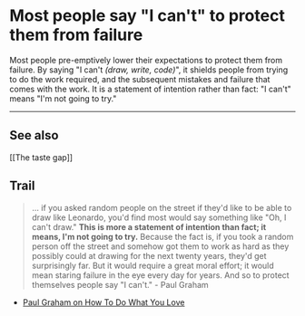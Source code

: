 # Most people say "I can't" to protect them from failure

Most people pre-emptively lower their expectations to protect them from failure. 
By saying "I can't *(draw, write, code)*", it shields people from trying to do the work required, and the subsequent mistakes and failure that comes with the work. It is a statement of intention rather than fact: "I can't" means "I'm not going to try."

---
## See also
[[The taste gap]]
## Trail
> ... if you asked random people on the street if they'd like to be able to draw like Leonardo, you'd find most would say something like "Oh, I can't draw." **This is more a statement of intention than fact; it means, I'm not going to try.** Because the fact is, if you took a random person off the street and somehow got them to work as hard as they possibly could at drawing for the next twenty years, they'd get surprisingly far. But it would require a great moral effort; it would mean staring failure in the eye every day for years. And so to protect themselves people say "I can't." \- Paul Graham
- [Paul Graham on How To Do What You Love](http://www.paulgraham.com/love.html)


